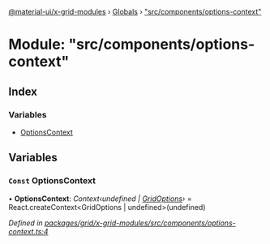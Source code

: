 [@material-ui/x-grid-modules](../README.md) › [Globals](../globals.md) › ["src/components/options-context"](_src_components_options_context_.md)

# Module: "src/components/options-context"

## Index

### Variables

* [OptionsContext](_src_components_options_context_.md#const-optionscontext)

## Variables

### `Const` OptionsContext

• **OptionsContext**: *Context‹undefined | [GridOptions](../interfaces/_src_models_gridoptions_.gridoptions.md)›* = React.createContext<GridOptions | undefined>(undefined)

*Defined in [packages/grid/x-grid-modules/src/components/options-context.ts:4](https://github.com/mui-org/material-ui-x/blob/02342a6/packages/grid/x-grid-modules/src/components/options-context.ts#L4)*
